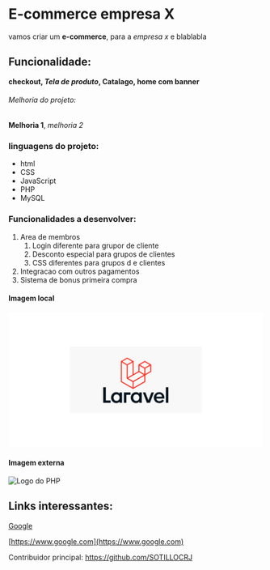 # E-commerce empresa X

 vamos  criar um **e-commerce**, para a *empresa x* e blablabla

 ## Funcionalidade:

 **checkout, _Tela de produto_, Catalago, home com banner**

 ###### Melhoria do projeto:

 __Melhoria 1__, _melhoria 2_


### linguagens do projeto:

* html
* CSS
* JavaScript
* PHP 
* MySQL

### Funcionalidades a desenvolver:

1. Area de membros
    1. Login diferente para grupor de cliente
    2. Desconto especial para grupos de clientes 
    3. CSS diferentes para grupos d e clientes
2. Integracao com outros pagamentos
3. Sistema de bonus primeira compra

#### Imagem local

![logo do Laravel](img/laravel.png)

#### Imagem externa

![Logo do PHP](https://programacion.net/files/article/20211124101110_php-mysql.png)

## Links interessantes:

[Google](https://www.google.com)

[https://www.google.com](https://www.google.com)

Contribuidor principal: https://github.com/SOTILLOCRJ
